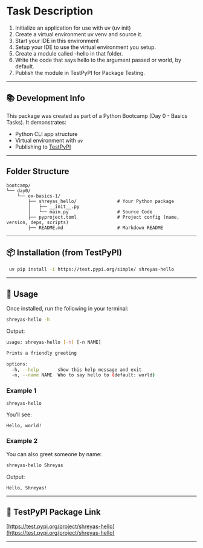 # Task Description 

1. Initialize an application for use with uv (uv init)
2. Create a virtual environment uv venv and source it.
3. Start your IDE in this environment
4. Setup your IDE to use the virtual environment you setup.
5. Create a module called <yourname>-hello in that folder.
6. Write the code that says hello to the argument passed or world, by default.
7. Publish the module in TestPyPI for Package Testing.

---

## 📚 Development Info

This package was created as part of a Python Bootcamp (Day 0 - Basics Tasks). It demonstrates:

- Python CLI app structure
- Virtual environment with `uv`
- Publishing to [TestPyPI](https://test.pypi.org)

---

## Folder Structure

```
bootcamp/
└── day0/
    └── ex-basics-1/
        ├── shreyas_hello/               # Your Python package
        │   ├── __init__.py
        │   └── main.py                  # Source Code
        ├── pyproject.toml               # Project config (name, version, deps, scripts)
        ├── README.md                    # Markdown README 

```



---

## 📦 Installation (from TestPyPI)

```bash
 uv pip install -i https://test.pypi.org/simple/ shreyas-hello
```

---

## 🚀 Usage

Once installed, run the following in your terminal:

```bash
shreyas-hello -h
```

Output:
```bash
usage: shreyas-hello [-h] [-n NAME]

Prints a friendly greeting

options:
  -h, --help       show this help message and exit
  -n, --name NAME  Who to say hello to (default: world)
```

### Example 1 

```bash
shreyas-hello
```

You’ll see:

```
Hello, world!
```

### Example 2 

You can also greet someone by name:

```bash
shreyas-hello Shreyas
```

Output:

```
Hello, Shreyas!
```

---

## 🔗 TestPyPI Package Link

[https://test.pypi.org/project/shreyas-hello](https://test.pypi.org/project/shreyas-hello)

---

